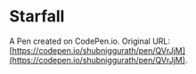 # Starfall

A Pen created on CodePen.io. Original URL: [https://codepen.io/shubniggurath/pen/QVrJjM](https://codepen.io/shubniggurath/pen/QVrJjM).

